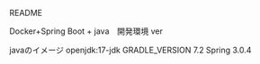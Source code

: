 README

Docker+Spring Boot + java　開発環境
ver

javaのイメージ openjdk:17-jdk
GRADLE_VERSION 7.2
Spring 3.0.4

